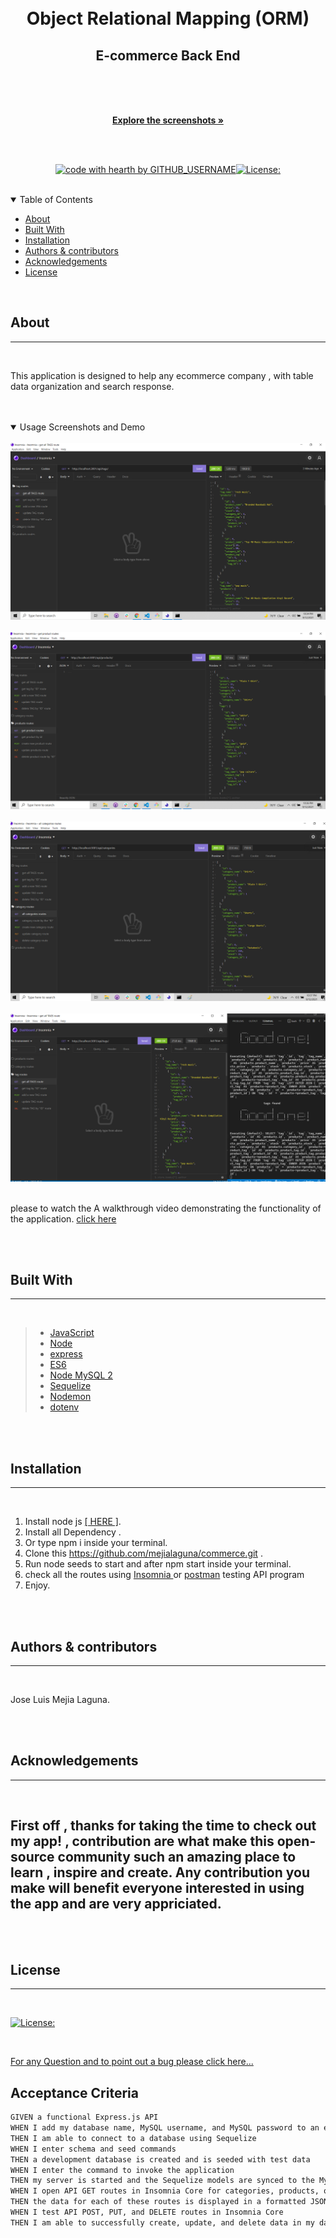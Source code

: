 
 <br/>
  <br/>
  
  <div align="center">
  
  <h1>  Object Relational Mapping (ORM)<br> </h1>
  <h2>E-commerce Back End</h2>

  <br/>
  <br/>
  <br/>
  
  <a href="#about"><strong>Explore the screenshots »</strong></a>
  <br/>
  <br/>
  
  </div>
  
  
  
  <div align="center">
  <br/>
  
  [![code with hearth by GITHUB_USERNAME](https://img.shields.io/badge/%3C%2F%3E%20with%20%E2%99%A5%20by-GITHUB_mejialaguna-ff1414.svg?style=flat-square)](https://github.com/mejialaguna/commerce.git)[![License:](https://img.shields.io/badge/License-MPL%202.0-brightgreen.svg)](https://opensource.org/licenses/MPL-2.0)
    
  </div>
  
  <br/>
  
  <details open="open">
  <summary>Table of Contents</summary>
  
  - [About](#about)
  - [Built With](#built-with)
  - [Installation](#installation)
  - [Authors & contributors](#authors--contributors)
  - [Acknowledgements](#Acknowledgements)
  - [License](#License) 
  
  </details>  
  
  <br/>
  
  ## About
  ---

  <br/>

  This application is designed to help any ecommerce company , with table data organization and search response.
  
  <br/>
  <br/>

  <details open="open">
  <summary>Usage Screenshots and Demo</summary>

  <br/> 
  
  <img src="img/img-1.png"/> 
  <br/>
  <br/>
  <img src="img/img-2.png"/>
  <br/>
  <br/>
  <img src="img/img-3.png">
   <br/>
  <br/>
  <img src="img/img-4.png">

  <br>
  <br>

  please to watch the A walkthrough video demonstrating the functionality of the application. <a href= "https://www.awesomescreenshot.com/video/5198646?key=d462621e857dedbab74c52a9be87a53a">click here </a>
  
  </details>
  
  <br/>
  <br/>
  
  
  ## Built With
  ---

  <br/>

 
 >*  <a href="https://developer.mozilla.org/en-US/docs/Mozilla/Add-ons/WebExtensions/API">JavaScript</a>
 >*  <a href="https://nodejs.org/en/">Node</a>
  >*  <a href="https://www.tutorialspoint.com/nodejs/nodejs_express_framework.htm">express</a>
 >*  <a href="https://www.w3schools.com/js/js_es6.asp">ES6</a>
 >*  <a href="https://www.npmjs.com/package/mysql2">Node MySQL 2</a>
 >*  <a href="https://sequelize.org/v3/">Sequelize</a>
 >*  <a href="https://www.npmjs.com/package/nodemon">Nodemon</a>
 >*  <a href="https://www.npmjs.com/package/dotenv">dotenv</a>



  
  
  <br/>
  <br/>
  
  ##  Installation
  ---

  <br/>
  
   1. Install node js <a href="https://nodejs.org/en/"> [ HERE ]</a>. 
   2. Install all Dependency .
   3. Or type npm i inside your terminal.   
   3. Clone this https://github.com/mejialaguna/commerce.git .
   4. Run node seeds to start and after npm start inside your terminal. 
   5. check all the routes using <a href="https://insomnia.rest/download" > Insomnia </a> or <a href="https://www.postman.com/">postman</a> testing API program
   7. Enjoy.

  <br/>
  <br/>
  
  
  ##  Authors & contributors
  ---

  <br/>
   
  Jose Luis Mejia Laguna.
  
  <br/>
  <br/>
  
  ## Acknowledgements
  ---

  <br/>

  First off , thanks for taking the time to check out my app! , contribution are what make this open-source community such an amazing place to learn , inspire and create. Any contribution you make will benefit everyone interested in using the app and are very appriciated.
  ---

  <br/>
  <br/>
  
  ## License
  ---
  <br/>

  [![License:](https://img.shields.io/badge/License-MPL%202.0-brightgreen.svg)](https://opensource.org/licenses/MPL-2.0)

  <br/>

  
  
  <a href="https://github.com/mejialaguna/commerce/issues/1">For any Question and to point out a bug please click here...</a>

## Acceptance Criteria

```md
GIVEN a functional Express.js API
WHEN I add my database name, MySQL username, and MySQL password to an environment variable file
THEN I am able to connect to a database using Sequelize
WHEN I enter schema and seed commands
THEN a development database is created and is seeded with test data
WHEN I enter the command to invoke the application
THEN my server is started and the Sequelize models are synced to the MySQL database
WHEN I open API GET routes in Insomnia Core for categories, products, or tags
THEN the data for each of these routes is displayed in a formatted JSON
WHEN I test API POST, PUT, and DELETE routes in Insomnia Core
THEN I am able to successfully create, update, and delete data in my database
```
